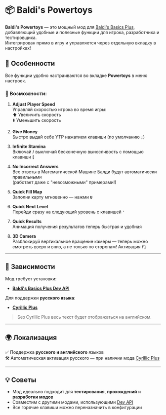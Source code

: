 # 📦 Baldi's Powertoys

**Baldi's Powertoys** — это мощный мод для [Baldi's Basics Plus](https://www.basicallygames.com/baldis-basics-plus), добавляющий удобные и полезные функции для игрока, разработчика и тестировщика.  
Интегрирован прямо в игру и управляется через отдельную вкладку в настройках!

## 🔧 Особенности

Все функции удобно настраиваются во вкладке **Powertoys** в меню настроек.

### 🚀 Возможности:

1. **Adjust Player Speed**  
   Управляй скоростью игрока во время игры:  
   ⬆️ Увеличить скорость  
   ⬇️ Уменьшить скорость

2. **Give Money**  
   Быстро выдай себе YTP нажатием клавиши (по умолчанию **`;`**)

3. **Infinite Stamina**  
   Включай / выключай бесконечную выносливость с помощью клавиши **`[`**

4. **No Incorrect Answers**  
   Все ответы в Математической Машине Балди будут автоматически правильными  
   (работает даже с "невозможными" примерами!)

5. **Quick Fill Map**  
   Заполни карту мгновенно — нажми **`U`**

6. **Quick Next Level**  
   Перейди сразу на следующий уровень с клавишей **`'`**

7. **Quick Results**  
   Анимация получения результатов теперь быстрая и удобная

8. **3D Camera**   
   Разблокируй вертикальное вращение камеры — теперь можно смотреть вверх и вниз, а не только по сторонам! Активация **`F1`**

---

## 🧩 Зависимости

Мод требует установки:

- **[Baldi's Basics Plus Dev API](https://gamebanana.com/mods/383711)**

Для поддержки **русского языка**:

- **[Cyrillic Plus](https://gamebanana.com/mods/524258)**

> Без Cyrillic Plus весь текст будет отображаться на английском.

---

## 🌍 Локализация

✅ Поддержка **русского и английского** языков  
🛠️ Автоматическая активация русского — при наличии мода [Cyrillic Plus](https://gamebanana.com/mods/524258)

---

## 💡 Советы

- Мод идеально подходит для **тестирования**, **прохождений** и **разработки модов**
- Совместим с другими модами, использующими [Dev API](https://gamebanana.com/mods/383711)
- Все горячие клавиши можно переназначить в конфигурации
